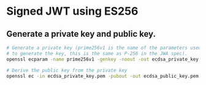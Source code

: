 # Signed JWT using ES256

## Generate a private key and public key.

```bash
# Generate a private key (prime256v1 is the name of the parameters used
# to generate the key, this is the same as P-256 in the JWA spec).
openssl ecparam -name prime256v1 -genkey -noout -out ecdsa_private_key.pem

# Derive the public key from the private key
openssl ec -in ecdsa_private_key.pem -pubout -out ecdsa_public_key.pem
```
